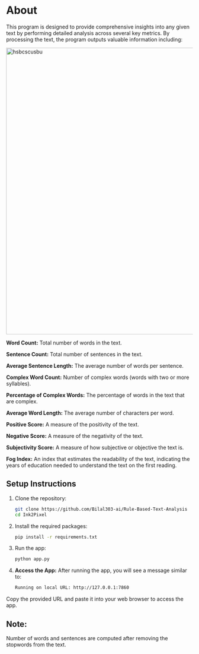 # About

This program is designed to provide comprehensive insights into any given text by performing detailed analysis across several key metrics. By processing the text, the program outputs valuable information including:

<img width="772" alt="hsbcscusbu" src="https://github.com/user-attachments/assets/f08f1fc4-6220-4e32-a0e8-3d8cd716bd06">


**Word Count:** Total number of words in the text.

**Sentence Count:** Total number of sentences in the text.

**Average Sentence Length:** The average number of words per sentence.

**Complex Word Count:** Number of complex words (words with two or more syllables).

**Percentage of Complex Words:** The percentage of words in the text that are complex.

**Average Word Length:** The average number of characters per word.

**Positive Score:** A measure of the positivity of the text.

**Negative Score:** A measure of the negativity of the text.

**Subjectivity Score:** A measure of how subjective or objective the text is.

**Fog Index:** An index that estimates the readability of the text, indicating the years of education needed to understand the text on the first reading.

## Setup Instructions
1. Clone the repository:
   ```bash
   git clone https://github.com/Bilal303-ai/Rule-Based-Text-Analysis
   cd Ink2Pixel
   ```
2. Install the required packages:
   ```bash
   pip install -r requirements.txt
   ```
3. Run the app:
   ```bash
   python app.py
   ```
4. **Access the App:** After running the app, you will see a message similar to:
   ```bash
   Running on local URL: http://127.0.0.1:7860
   ``` 
Copy the provided URL and paste it into your web browser to access the app.

## Note:
Number of words and sentences are computed after removing the stopwords from the text.
